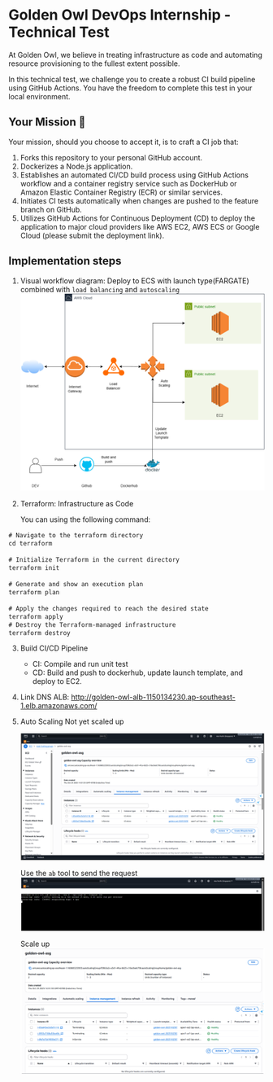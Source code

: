 # Golden Owl DevOps Internship - Technical Test
At Golden Owl, we believe in treating infrastructure as code and automating resource provisioning to the fullest extent possible. 

In this technical test, we challenge you to create a robust CI build pipeline using GitHub Actions. You have the freedom to complete this test in your local environment.

## Your Mission 🌟
Your mission, should you choose to accept it, is to craft a CI job that:
1. Forks this repository to your personal GitHub account.
2. Dockerizes a Node.js application.
3. Establishes an automated CI/CD build process using GitHub Actions workflow and a container registry service such as DockerHub or Amazon Elastic Container Registry (ECR) or similar services.
4. Initiates CI tests automatically when changes are pushed to the feature branch on GitHub.
5. Utilizes GitHub Actions for Continuous Deployment (CD) to deploy the application to major cloud providers like AWS EC2, AWS ECS or Google Cloud (please submit the deployment link).
## Implementation steps
1. Visual workflow diagram:
   Deploy to ECS with launch type(FARGATE) combined with `load balancing` and `autoscaling`
   ![workflows-image](./image/architect.png)
2. Terraform: Infrastructure as Code
   
   You can  using the following command:

```shell
# Navigate to the terraform directory
cd terraform

# Initialize Terraform in the current directory
terraform init

# Generate and show an execution plan
terraform plan 

# Apply the changes required to reach the desired state
terraform apply 
# Destroy the Terraform-managed infrastructure
terraform destroy 
```

3. Build CI/CD Pipeline
   - CI: Compile and run unit test
   - CD: Build and push to dockerhub, update launch template, and deploy to EC2.
4. Link DNS ALB: http://golden-owl-alb-1150134230.ap-southeast-1.elb.amazonaws.com/
   
5. Auto Scaling
   Not yet scaled up
   
   ![1-image](./image/1.png)

   Use the ` ab ` tool to send the request
   ![2-image](./image/2.png)

    Scale up 
   ![3-image](./image/3.png)

    
